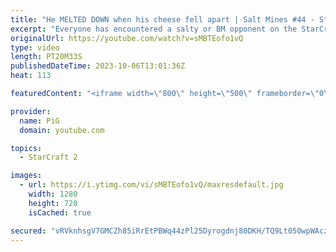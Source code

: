 ```yaml
---
title: "He MELTED DOWN when his cheese fell apart | Salt Mines #44 - StarCraft 2"
excerpt: "Everyone has encountered a salty or BM opponent on the StarCraft ladder before. Send in your funniest, saltiest replays to RateMyStarCraft@gmail.com with “Salt Mines” in the title + in the body of the email add your IGN & Rank & Why you think your opponent got salty.   Binge the Salt Mines playlist:"
originalUrl: https://youtube.com/watch?v=sMBTEofo1vQ
type: video
length: PT20M33S
publishedDateTime: 2023-10-06T13:01:36Z
heat: 113

featuredContent: "<iframe width=\"800\" height=\"500\" frameborder=\"0\" src=\"https://www.youtube.com/embed/sMBTEofo1vQ\" allow=\"accelerometer; autoplay; encrypted-media; gyroscope; picture-in-picture\" allowfullscreen></iframe>"

provider:
  name: PiG
  domain: youtube.com

topics:
  - StarCraft 2

images:
  - url: https://i.ytimg.com/vi/sMBTEofo1vQ/maxresdefault.jpg
    width: 1280
    height: 720
    isCached: true

secured: "vRVknhsgV7GMCZh85iRrEtPBWq44zPl25Dyrogdnj80DKH/TQ9Lt050wpWAczuyaF3LFHI1DZlUKnr3/INhQpjNllrc858Lb8VSd/6NtNZzNdCTXpN6oulePL2g25a6uBsbTP3Bign8FIr7Mq1D9f4ugXRabj6GHWVjBcC3Qk9m6YXSXbKOzAg42E18pFWdhEyBA05m7sq44i1GsC6z4D85kxNEk5tv3sp6bdHuxXDRbSnGCE0UWYMDy6aR2A+edRLUENpeXWdnajFFP2aiRdQDfp4Ei68mgwhKW1wKWZFGl5KjkOigAsfLlPqOk6Nob05EutZAqLnR5aoKTX1dbw/ZXj3OfkPCU5eJllbfa0NodfHTss629nfll6oShuOQv7puIXBc9ltsF83UkvW8HknuMEr5wIuS5YSqerx39hbU=;ByfpgSA2BKME0o74h0A5SQ=="
---
```


